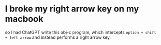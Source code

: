# I broke my right arrow key on my macbook

so I had ChatGPT write this obj-c program, which intercepts `option + shift + left arrow` and instead performs a right arrow key.
